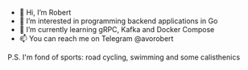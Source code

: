 - 👋 Hi, I’m Robert
- 👀 I’m interested in programming backend applications in Go
- 🌱 I’m currently learning gRPC, Kafka and Docker Compose
- 📫 You can reach me on Telegram @avorobert

P.S. I'm fond of sports: road cycling, swimming and some calisthenics

<!---
RobertMv/RobertMv is a ✨ special ✨ repository because its `README.md` (this file) appears on your GitHub profile.
You can click the Preview link to take a look at your changes.
--->
